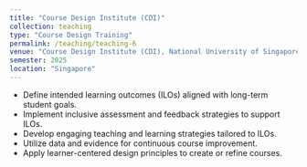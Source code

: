 ```yaml
---
title: "Course Design Institute (CDI)"
collection: teaching
type: "Course Design Training"
permalink: /teaching/teaching-6
venue: "Course Design Institute (CDI), National University of Singapore"
semester: 2025
location: "Singapore"
---
```

-	Define intended learning outcomes (ILOs) aligned with long-term student goals.
-	Implement inclusive assessment and feedback strategies to support ILOs.
-	Develop engaging teaching and learning strategies tailored to ILOs.
-	Utilize data and evidence for continuous course improvement.
-	Apply learner-centered design principles to create or refine courses.

